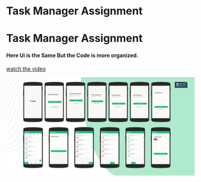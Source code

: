 # Task Manager Assignment

# Task Manager Assignment

#### Here Ui is the Same But the Code is more organized.

[watch the video](https://github.com/MdAshrafUllah/Ostad-assignment/blob/main/Task%20Manager%20with%20GetX/output/output.mp4)

<img src="https://github.com/MdAshrafUllah/Ostad-assignment/blob/main/Task%20Manager%20with%20GetX/output/all.png">

